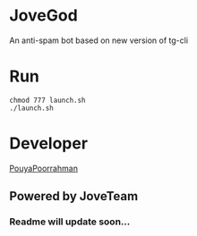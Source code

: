 # JoveGod

An anti-spam bot based on new version of tg-cli

# Run
```
chmod 777 launch.sh
./launch.sh
```

# Developer 
[PouyaPoorrahman](https://t.me/ByeCoder)

## Powered by JoveTeam
### Readme will update soon...
